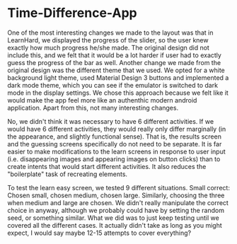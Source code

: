 # Time-Difference-App
One of the most interesting changes we made to the layout was that in LearnHard, we displayed the progress of the slider, so the 
user knew exactly how much progress he/she made. The original design did not include this, and we felt that it would be a lot
harder if user had to exactly guess the progress of the bar as well. Another change we made from the original design was the different 
theme that we used. We opted for a white background light theme, used Material Design 3 buttons and implemented a dark mode theme, which you can 
see if the emulator is switched to dark mode in the display settings. We chose this approach because
we felt like it would make the app feel more like an authenthic modern android application. Apart from this, not many interesting changes.

No, we didn't think it was necessary to have 6 different activities. If we would have 6 different activities, they would
really only differ marginally (in the appearance, and slightly functional sense). That is, the results screen and the guessing 
screens specifically do not need to be separate. It is far easier to make modifications to the learn screens in response to user
input (i.e. disappearing images and appearing images on button clicks) than to create intents that would start different activities.
It also reduces the "boilerplate" task of recreating elements.

To test the learn easy screen, we tested 9 different situations. Small correct: Chosen small, chosen medium, chosen large.
Similarly, choosing the three when medium and large are chosen. We didn't really manipulate the correct choice in anyway,
although we probably could have by setting the random seed, or something similar. What we did was to just keep testing until
we covered all the different cases. It actually didn't take as long as you might expect, I would say maybe 12-15 attempts to cover
everything?
